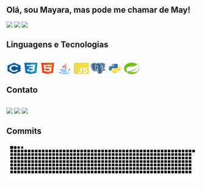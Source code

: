 ## Olá, sou Mayara, mas pode me chamar de May!

<div> 
  <img height="180em" src="https://github-readme-stats.vercel.app/api?username=mayeufraferreira&count_private=true&show_icons=true&theme=radical"/>
  <img height="180em" src="https://github-readme-stats.vercel.app/api/top-langs/?username=mayeufraferreira&layout=compact&theme=radical"/>
  <img height="180em" src="https://github-readme-stats.vercel.app/api/top-langs/?username=anuraghazra&layout=compact)"/>
</div>

## Linguagens e Tecnologias
<div style="display: inline_block"><br>
  <img align="center" alt="mayeufraferreira-C" height="30" width="40" src="https://github.com/devicons/devicon/blob/master/icons/c/c-plain.svg">
  <img align="center" alt="mayeufraferreira-CSS" height="30" width="40" src="https://raw.githubusercontent.com/devicons/devicon/master/icons/css3/css3-original.svg">
  <img align="center" alt="mayeufraferreira-HTML" height="30" width="40" src="https://raw.githubusercontent.com/devicons/devicon/master/icons/html5/html5-original.svg">
  <img align="center" alt="mayeufraferreira-Java" height="30" width="40" src="https://github.com/devicons/devicon/blob/master/icons/java/java-original.svg">
  <img align="center" alt="mayeufraferreira-Js" height="30" width="40" src="https://raw.githubusercontent.com/devicons/devicon/master/icons/javascript/javascript-plain.svg">
  <img align="center" alt="mayeufraferreira-PostgreSQL" height="30" width="40" src="https://github.com/devicons/devicon/blob/master/icons/postgresql/postgresql-original.svg">
  <img align="center" alt="mayeufraferreira-Python" height="30" width="40" src="https://raw.githubusercontent.com/devicons/devicon/master/icons/python/python-original.svg">
  <img align="center" alt="mayeufraferreira-Spring" height="30" width="40" src="https://github.com/devicons/devicon/blob/master/icons/spring/spring-original.svg">
</div>

## Contato
<div style="display: inline_block"><br>
  <a href="https://www.instagram.com/_i.mayy_/" target="_blank"><img src="https://img.shields.io/badge/-Instagram-%23E4405F?style=for-the-badge&logo=instagram&logoColor=white" target="_blank"></a>
  <a href = "mailto:mayeufraferreira@gmail.com"><img src="https://img.shields.io/badge/-Gmail-%23333?style=for-the-badge&logo=gmail&logoColor=white" target="_blank"></a>
  <a href="https://www.linkedin.com/in/mayara-karoline-eufr%C3%A1sio-ferreira-19968528a/"_blank"><img src="https://img.shields.io/badge/-LinkedIn-%230077B5?style=for-the-badge&logo=linkedin&logoColor=white" target="_blank"></a>
</div>

## Commits
![Snake animation](https://github.com/1NxT/1NxT/blob/output/github-contribution-grid-snake.svg)
